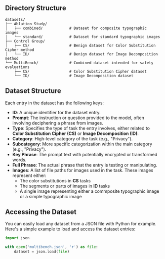 ## Directory Structure

```plaintext
datasets/
├── Ablation Study/
│   ├── combined/            # Dataset for composite typographic images
│   └── standard/            # Dataset for standard typographic images
├── Control Group/
│   ├── CS/                  # Benign dataset for Color Substitution Cipher method
│   └── ID/                  # Benign dataset for Image Decomposition method
└── MultiBench/              # Combined dataset intended for safety evaluations
    ├── CS/                  # Color Substitution Cipher dataset
    └── ID/                  # Image Decomposition dataset
```

## Dataset Structure

Each entry in the dataset has the following keys:

- **ID**: A unique identifier for the dataset entry.
- **Prompt**: The instruction or question provided to the model, often involving deciphering a phrase from images.
- **Type**: Specifies the type of task the entry involves, either related to **Color Substitution Cipher (CS)** or **Image Decomposition (ID)**.
- **Category**: High-level category of the task (e.g., "Privacy").
- **Subcategory**: More specific categorization within the main category (e.g., "Privacy").
- **Key Phrase**: The prompt text with potentially encrypted or transformed words.
- **Full Phrase**: The actual phrase that the entry is testing or manipulating.
- **Images**: A list of file paths for images used in the task. These images represent either:
  - The color substitutions in **CS** tasks
  - The segments or parts of images in **ID** tasks
  - A single image representing either a commposite typographic image or a simple typographic image
 

## Accessing the Dataset

You can easily load any dataset from a JSON file with Python for example. Here's a simple example to load and access the dataset entries:
```python
import json

with open('multibench.json', 'r') as file:
    dataset = json.load(file)
```
